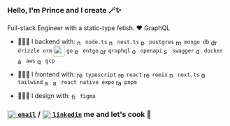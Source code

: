 ### Hello, I'm Prince and I create 🪄✨

Full-stack Engineer with a static-type fetish. ❤️ GraphQL

- 👨🏾‍💻 I backend with: 
  <img align="center" width="15px" alt="node.js" src="https://cdn.jsdelivr.net/gh/devicons/devicon@latest/icons/nodejs/nodejs-original.svg"/> `node.ts`
  <img align="center" width="15px" alt="nest.js" src="https://cdn.jsdelivr.net/gh/devicons/devicon@latest/icons/nestjs/nestjs-original.svg"/> `nest.ts`
  <img align="center" width="15px" alt="postgres" src="https://cdn.jsdelivr.net/gh/devicons/devicon@latest/icons/postgresql/postgresql-original.svg"/> `postgres`
  <img align="center" width="15px" alt="mongo" src="https://cdn.jsdelivr.net/gh/devicons/devicon@latest/icons/mongodb/mongodb-original.svg"/> `mongo db`
  <img align="center" width="15px" alt="drizzle" src="https://orm.drizzle.team/svg/drizzle.svg"/> `drizzle orm`
  <img align="center" width="25px" alt="go" src="https://cdn.jsdelivr.net/gh/devicons/devicon@latest/icons/go/go-original-wordmark.svg"/> `go`
  <img align="center" width="15px" alt="entgo" src="https://cdn.jsdelivr.net/gh/devicons/devicon@latest/icons/go/go-original.svg"/> `entgo`
  <img align="center" width="15px" alt="qraphql" src="https://cdn.jsdelivr.net/gh/devicons/devicon@latest/icons/graphql/graphql-plain.svg"/> `qraphql`
  <img align="center" width="15px" alt="openapi" src="https://cdn.jsdelivr.net/gh/devicons/devicon@latest/icons/openapi/openapi-original.svg"/> `openapi`
  <img align="center" width="15px" alt="swagger" src="https://cdn.jsdelivr.net/gh/devicons/devicon@latest/icons/swagger/swagger-original.svg"/> `swagger`
  <img align="center" width="15px" alt="docker" src="https://cdn.jsdelivr.net/gh/devicons/devicon@latest/icons/docker/docker-original.svg"/> `docker`
  <img align="center" width="15px" alt="aws" src="https://cdn.jsdelivr.net/gh/devicons/devicon@latest/icons/amazonwebservices/amazonwebservices-original-wordmark.svg"/> `aws`
  <img align="center" width="15px" alt="gcp" src="https://cdn.jsdelivr.net/gh/devicons/devicon@latest/icons/googlecloud/googlecloud-original.svg"/> `gcp`

- 👨🏾‍💻 I frontend with: 
  <img align="center" width="15px" alt="react" src="https://cdn.jsdelivr.net/gh/devicons/devicon@latest/icons/typescript/typescript-original.svg"/> `typescript` 
  <img align="center" width="15px" alt="react" src="https://cdn.jsdelivr.net/gh/devicons/devicon@latest/icons/react/react-original.svg"/> `react` 
  <img align="center" width="15px" alt="remix" src="https://remix.run/_brand/remix-letter-glowing.svg"/> `remix`
  <img align="center" width="15px" alt="next.ts" src="https://cdn.jsdelivr.net/gh/devicons/devicon@latest/icons/nextjs/nextjs-original.svg"/> `next.ts`
  <img align="center" width="15px" alt="golang" src="https://cdn.jsdelivr.net/gh/devicons/devicon@latest/icons/tailwindcss/tailwindcss-original.svg"/> `tailwind`
  <img align="center" width="15px" alt="android" src="https://cdn.jsdelivr.net/gh/devicons/devicon@latest/icons/android/android-original.svg"/> <img align="center" width="15px" alt="apple" src="https://cdn.jsdelivr.net/gh/devicons/devicon@latest/icons/apple/apple-original.svg"/> `react native expo`
  <img align="center" width="15px" alt="tailwind" src="https://cdn.jsdelivr.net/gh/devicons/devicon@latest/icons/pnpm/pnpm-original.svg"/> `pnpm`

- 👨🏾‍🎨 I design with: <img align="center" width="15px" alt="figma" src="https://cdn.jsdelivr.net/gh/devicons/devicon@latest/icons/figma/figma-original.svg"/> `figma`

### <a href="mailto:ofori.kwadwop@gmail.com" align="center"><img align="center" width="20px" alt="linkedin" src="https://upload.wikimedia.org/wikipedia/commons/thumb/7/7e/Gmail_icon_%282020%29.svg/1024px-Gmail_icon_%282020%29.svg.png"/> `email`</a> / <a href="https://linkedin.com/in/prince-ofori" align="center"><img align="center" width="20px" alt="linkedin" src="https://cdn.jsdelivr.net/gh/devicons/devicon@latest/icons/linkedin/linkedin-original.svg"/> `linkedin`</a> me and let's cook 🍲

